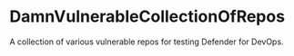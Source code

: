 # DamnVulnerableCollectionOfRepos

A collection of various vulnerable repos for testing Defender for DevOps.
